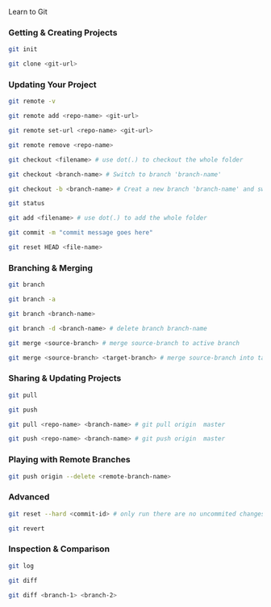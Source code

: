 Learn to Git

### Getting & Creating Projects
```bash
git init

git clone <git-url>
```

### Updating Your Project
```bash
git remote -v

git remote add <repo-name> <git-url>

git remote set-url <repo-name> <git-url>

git remote remove <repo-name>

git checkout <filename> # use dot(.) to checkout the whole folder

git checkout <branch-name> # Switch to branch 'branch-name'

git checkout -b <branch-name> # Creat a new branch 'branch-name' and switch to it

git status

git add <filename> # use dot(.) to add the whole folder

git commit -m "commit message goes here"

git reset HEAD <file-name>
```

### Branching & Merging
```bash
git branch

git branch -a

git branch <branch-name>

git branch -d <branch-name> # delete branch branch-name

git merge <source-branch> # merge source-branch to active branch

git merge <source-branch> <target-branch> # merge source-branch into target-branch
```

### Sharing & Updating Projects
```bash
git pull

git push

git pull <repo-name> <branch-name> # git pull origin  master

git push <repo-name> <branch-name> # git push origin  master
```

### Playing with Remote Branches
```bash
git push origin --delete <remote-branch-name> 
```

### Advanced
```bash
git reset --hard <commit-id> # only run there are no uncommited changes

git revert 
```

### Inspection & Comparison
```bash
git log

git diff

git diff <branch-1> <branch-2>
```
